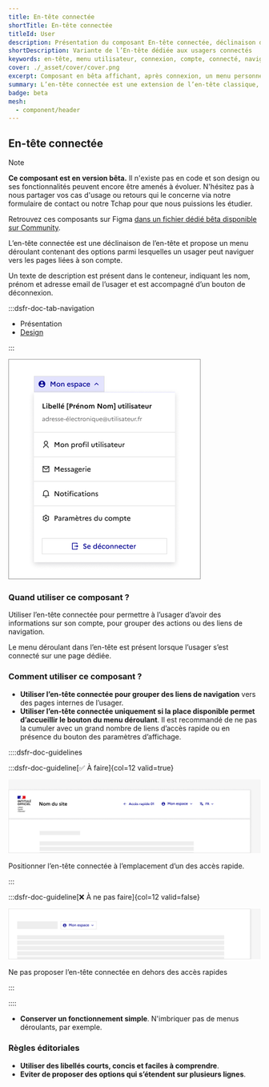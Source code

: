 ```yaml
---
title: En-tête connectée
shortTitle: En-tête connectée
titleId: User
description: Présentation du composant En-tête connectée, déclinaison de l’En-tête standard permettant à l’usager connecté d’accéder à son menu de navigation personnel.
shortDescription: Variante de l’En-tête dédiée aux usagers connectés
keywords: en-tête, menu utilisateur, connexion, compte, connecté, navigation, DSFR, bêta
cover: ./_asset/cover/cover.png
excerpt: Composant en bêta affichant, après connexion, un menu personnel dans l’en-tête avec liens, informations utilisateur et bouton de déconnexion.
summary: L’en-tête connectée est une extension de l’en-tête classique, permettant à un usager connecté d’accéder à un menu déroulant personnalisé. Elle affiche les informations de compte, un ensemble limité de liens de navigation et un bouton de déconnexion. Ce composant est encore en version bêta et n’existe pas en code pour l’instant. Il répond à des cas d’usage d’interface connectée mais ne doit pas remplacer une navigation complète dédiée à l’espace personnel.
badge: beta
mesh:
  - component/header
---
```


## En-tête connectée

> [!NOTE]
> **Ce composant est en version bêta.** Il n'existe pas en code et son design ou ses fonctionnalités peuvent encore être amenés à évoluer. N'hésitez pas à nous partager vos cas d'usage ou retours qui le concerne via notre formulaire de contact ou notre Tchap pour que nous puissions les étudier.

Retrouvez ces composants sur Figma [dans un fichier dédié bêta disponible sur Community](https://www.figma.com/community/file/1096003483468520396).

L’en-tête connectée est une déclinaison de l’en-tête et propose un menu déroulant contenant des options parmi lesquelles un usager peut naviguer vers les pages liées à son compte.

Un texte de description est présent dans le conteneur, indiquant les nom, prénom et adresse email de l’usager et est accompagné d’un bouton de déconnexion.

:::dsfr-doc-tab-navigation

- Présentation
- [Design](./design/index.md)

:::

![](./_asset/presentation/presentation-1.png)

### Quand utiliser ce composant ?

Utiliser l’en-tête connectée pour permettre à l’usager d’avoir des informations sur son compte, pour grouper des actions ou des liens de navigation.

Le menu déroulant dans l’en-tête est présent lorsque l’usager s’est connecté sur une page dédiée.

### Comment utiliser ce composant ?

- **Utiliser l’en-tête connectée pour grouper des liens de navigation** vers des pages internes de l’usager.
- **Utiliser l’en-tête connectée uniquement si la place disponible permet d’accueillir le bouton du menu déroulant**. Il est recommandé de ne pas la cumuler avec un grand nombre de liens d’accès rapide ou en présence du bouton des paramètres d’affichage.

::::dsfr-doc-guidelines

:::dsfr-doc-guideline[✅ À faire]{col=12 valid=true}

![](./_asset/use/do-1.png)

Positionner l’en-tête connectée à l’emplacement d’un des accès rapide.

:::

:::dsfr-doc-guideline[❌ À ne pas faire]{col=12 valid=false}

![](./_asset/use/dont-1.png)

Ne pas proposer l’en-tête connectée en dehors des accès rapides

:::

::::

- **Conserver un fonctionnement simple**. N'imbriquer pas de menus déroulants, par exemple.

### Règles éditoriales

- **Utiliser des libellés courts, concis et faciles à comprendre**.
- **Eviter de proposer des options qui s’étendent sur plusieurs lignes**.